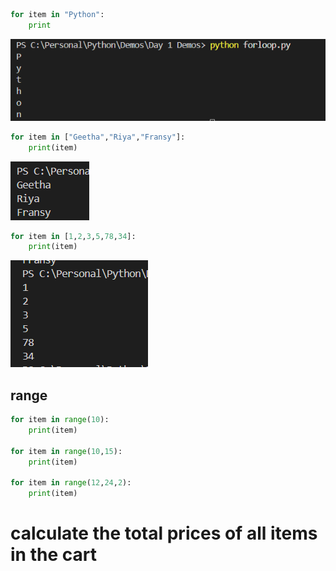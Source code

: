```python
for item in "Python":
    print
```
![alt text](image-17.png)

```python
for item in ["Geetha","Riya","Fransy"]:
    print(item)
```

![alt text](image-18.png)

```python
for item in [1,2,3,5,78,34]:
    print(item)
```
![alt text](image-19.png)

## range

```python
for item in range(10):
    print(item)

for item in range(10,15):
    print(item)   

for item in range(12,24,2):
    print(item)
```
 # calculate the total prices of all items in the cart   